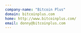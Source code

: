 ```yaml
---
company-name: "Bitcoin Plus"
domain: bitcoinplus.com
home: http://www.bitcoinplus.com/
email: donny@bitcoinplus.com
---
```





